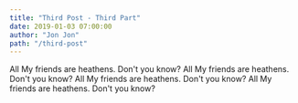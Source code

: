 ```yaml
---
title: "Third Post - Third Part"
date: 2019-01-03 07:00:00
author: "Jon Jon"
path: "/third-post"
---
```


All My friends are heathens. Don't you know?
All My friends are heathens. Don't you know?
All My friends are heathens. Don't you know?
All My friends are heathens. Don't you know?
